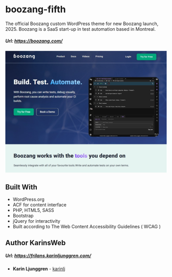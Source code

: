 # boozang-fifth

The official Boozang custom WordPress theme for new Boozang launch, 2025.
Boozang is a SaaS start-up in test automation based in Montreal.

##### Url: https://boozang.com/

![Screenshot](/screenshot.jpg?raw=true "Screenshot")

## Built With

- WordPress.org
- ACF for content interface
- PHP, HTML5, SASS
- Bootstrap
- jQuery for interactivity
- Built according to The Web Content Accessibility Guidelines ( WCAG )

## Author KarinsWeb

##### Url: https://frilans.karinljunggren.com/
- **Karin Ljunggren** - [karinlj](https://github.com/karinlj)
